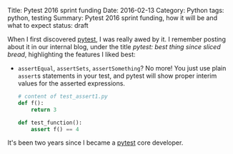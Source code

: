 Title: Pytest 2016 sprint funding
Date: 2016-02-13 
Category: Python
tags: python, testing
Summary: Pytest 2016 sprint funding, how it will be and what to expect
status: draft
 
When I first discovered [pytest](https://github.com/pytest-dev/pytest), I was
really awed by it. I remember posting about it in our internal blog, under the
title *pytest: best thing since sliced bread*, highlighting the features I 
liked best:
  
* `assertEqual`, `assertSets`, `assertSomething`? No more! 
You just use plain `assert`s statements in your test, and pytest will show
proper interim values for the asserted expressions.

  ```python
  # content of test_assert1.py  
  def f():  
      return 3  
  
  def test_function():  
      assert f() == 4  
  ```

It's been two years since I became a [pytest](https://github.com/pytest-dev/pytest)
core developer. 
